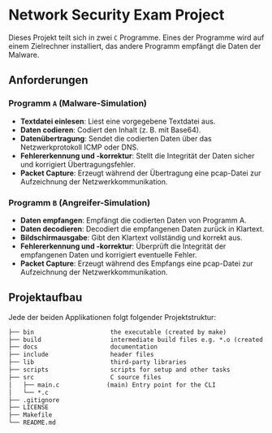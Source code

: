 # Network Security Exam Project
Dieses Projekt teilt sich in zwei `C` Programme. Eines der Programme wird auf einem Zielrechner installiert, das andere Programm empfängt die Daten der Malware.

## Anforderungen

### Programm `A` (Malware-Simulation)
- **Textdatei einlesen**: Liest eine vorgegebene Textdatei aus.
- **Daten codieren**: Codiert den Inhalt (z. B. mit Base64).
- **Datenübertragung**: Sendet die codierten Daten über das Netzwerkprotokoll ICMP oder DNS.
- **Fehlererkennung und -korrektur**: Stellt die Integrität der Daten sicher und korrigiert Übertragungsfehler.
- **Packet Capture**: Erzeugt während der Übertragung eine pcap-Datei zur Aufzeichnung der Netzwerkkommunikation.

### Programm `B` (Angreifer-Simulation)
- **Daten empfangen**: Empfängt die codierten Daten von Programm A.
- **Daten decodieren**: Decodiert die empfangenen Daten zurück in Klartext.
- **Bildschirmausgabe**: Gibt den Klartext vollständig und korrekt aus.
- **Fehlererkennung und -korrektur**: Überprüft die Integrität der empfangenen Daten und korrigiert eventuelle Fehler.
- **Packet Capture**: Erzeugt während des Empfangs eine pcap-Datei zur Aufzeichnung der Netzwerkkommunikation.

## Projektaufbau
Jede der beiden Applikationen folgt folgender Projektstruktur:
```txt
├── bin                     the executable (created by make)
├── build                   intermediate build files e.g. *.o (created by make)
├── docs                    documentation
├── include                 header files
├── lib                     third-party libraries
├── scripts                 scripts for setup and other tasks
├── src                     C source files
│   ├── main.c             (main) Entry point for the CLI
│   └── *.c
├── .gitignore
├── LICENSE
├── Makefile
└── README.md
```